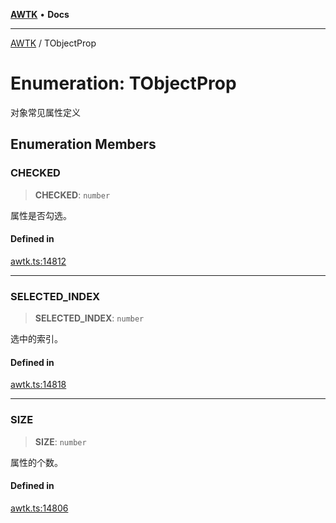 [**AWTK**](../README.md) • **Docs**

***

[AWTK](../globals.md) / TObjectProp

# Enumeration: TObjectProp

对象常见属性定义

## Enumeration Members

### CHECKED

> **CHECKED**: `number`

属性是否勾选。

#### Defined in

[awtk.ts:14812](https://github.com/zlgopen/awtk-binding/blob/a700388ad7cc060c10001c4cf776a40433e0a4e7/tools/code_gen/js/output/awtk.ts#L14812)

***

### SELECTED\_INDEX

> **SELECTED\_INDEX**: `number`

选中的索引。

#### Defined in

[awtk.ts:14818](https://github.com/zlgopen/awtk-binding/blob/a700388ad7cc060c10001c4cf776a40433e0a4e7/tools/code_gen/js/output/awtk.ts#L14818)

***

### SIZE

> **SIZE**: `number`

属性的个数。

#### Defined in

[awtk.ts:14806](https://github.com/zlgopen/awtk-binding/blob/a700388ad7cc060c10001c4cf776a40433e0a4e7/tools/code_gen/js/output/awtk.ts#L14806)
